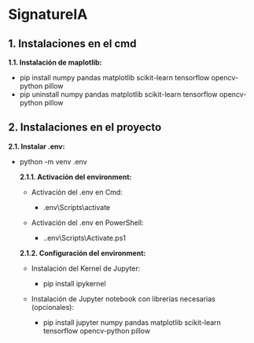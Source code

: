 # SignatureIA

## 1. Instalaciones en el cmd

**1.1. Instalación de maplotlib:**

- pip install numpy pandas matplotlib scikit-learn tensorflow opencv-python pillow
- pip uninstall numpy pandas matplotlib scikit-learn tensorflow opencv-python pillow

## 2. Instalaciones en el proyecto

**2.1. Instalar .env:**

- python -m venv .env

    **2.1.1. Activación del environment:**
    
    - Activación del .env en Cmd:
    
        - .env\Scripts\activate
        
    - Activación del .env en PowerShell:
    
        - .\.env\Scripts\Activate.ps1

    **2.1.2. Configuración del environment:**

    - Instalación del Kernel de Jupyter:
    
        - pip install ipykernel

    - Instalación de Jupyter notebook con librerías necesarias (opcionales):
    
        - pip install jupyter numpy pandas matplotlib scikit-learn tensorflow opencv-python pillow
